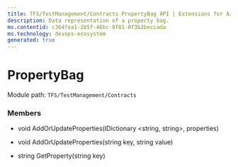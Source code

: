 ```yaml
---
title: TFS/TestManagement/Contracts PropertyBag API | Extensions for Azure DevOps Services
description: Data representation of a property bag.
ms.contentid: c364fea1-285f-46bc-8f81-0f3b2beccada
ms.technology: devops-ecosystem
generated: true
---
```


# PropertyBag

Module path: `TFS/TestManagement/Contracts`

### Members

- void AddOrUpdateProperties(IDictionary &lt;string, string&gt;, properties)

- void AddOrUpdateProperties(string key, string value)

- string GetProperty(string key)

